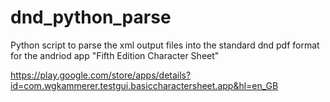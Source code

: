 # dnd_python_parse

Python script to parse the xml output files into the standard dnd pdf format for the andriod app "Fifth Edition Character Sheet"

https://play.google.com/store/apps/details?id=com.wgkammerer.testgui.basiccharactersheet.app&hl=en_GB

